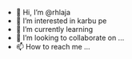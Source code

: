 - 👋 Hi, I’m @rhlaja
- 👀 I’m interested in karbu pe
- 🌱 I’m currently learning 
- 💞️ I’m looking to collaborate on ...
- 📫 How to reach me ...

<!---
rhlaja/rhlaja is a ✨ special ✨ repository because its `README.md` (this file) appears on your GitHub profile.
You can click the Preview link to take a look at your changes.
--->
